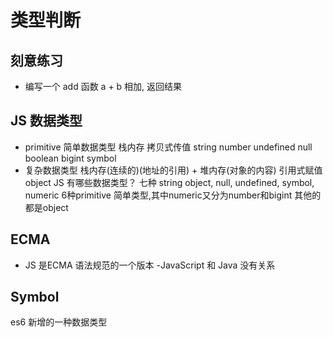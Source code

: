 # 类型判断
## 刻意练习
- 编写一个 add 函数 a + b 相加, 返回结果

## JS 数据类型
- primitive 简单数据类型 栈内存
    拷贝式传值
string number undefined null boolean bigint symbol 
- 复杂数据类型 栈内存(连续的)(地址的引用) + 堆内存(对象的内容)
    引用式赋值
object 
JS 有哪些数据类型？
七种
string object, null, undefined, symbol, numeric 6种primitive 简单类型,其中numeric又分为number和bigint
其他的都是object



## ECMA 
- JS 是ECMA 语法规范的一个版本
-JavaScript 和 Java 没有关系

## Symbol
es6 新增的一种数据类型